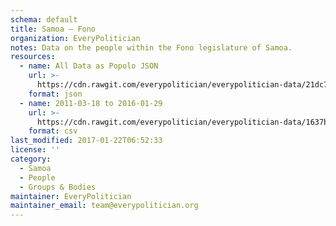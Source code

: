 ```yaml
---
schema: default
title: Samoa — Fono
organization: EveryPolitician
notes: Data on the people within the Fono legislature of Samoa.
resources:
  - name: All Data as Popolo JSON
    url: >-
      https://cdn.rawgit.com/everypolitician/everypolitician-data/21dc73521022181892dee7a88f5f84814d3cdfff/data/Samoa/Parliament/ep-popolo-v1.0.json
    format: json
  - name: 2011-03-18 to 2016-01-29
    url: >-
      https://cdn.rawgit.com/everypolitician/everypolitician-data/1637b7eff2ae081bebb632f72780d36c021cba05/data/Samoa/Parliament/term-15.csv
    format: csv
last_modified: 2017-01-22T06:52:33
license: ''
category:
  - Samoa
  - People
  - Groups & Bodies
maintainer: EveryPolitician
maintainer_email: team@everypolitician.org
---
```

